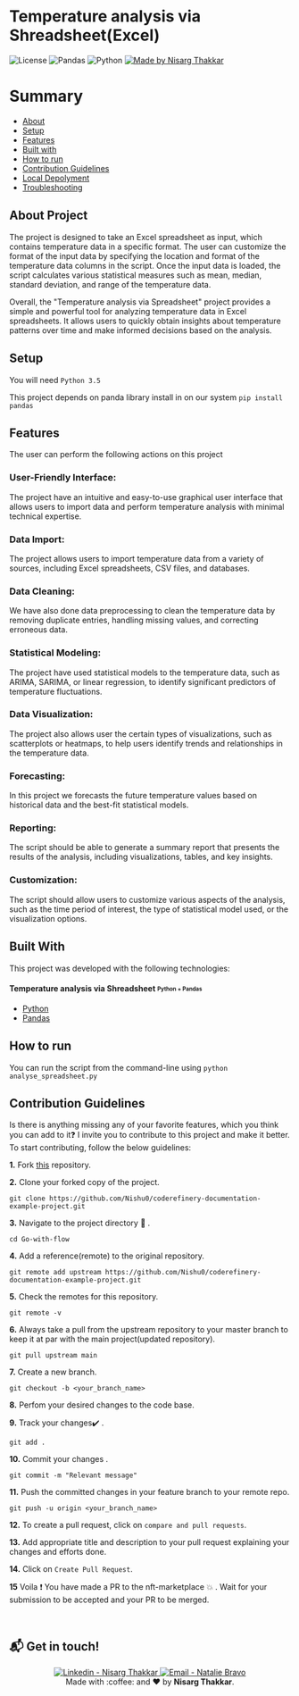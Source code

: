 # Temperature analysis via Shreadsheet(Excel)

![License](https://img.shields.io/badge/License-MIT-737CA1?style=flat-square) 
![Pandas](https://img.shields.io/badge/Pandas-X.Y.X-green?style=flat-square)
![Python](https://img.shields.io/badge/Python-3.6-yellow?style=flat-square)
[![Made by Nisarg Thakkar](https://img.shields.io/badge/made%20by-NisargThakkar-blueviolet?style=flat-square)](https://www.linkedin.com/in/nisarg-thakkar-08811a21a)
</div>

# Summary

- [About](#about-project)
- [Setup](#setup)
- [Features](#features)
- [Built with](#built-with)
- [How to run](#how-to-run)
- [Contribution Guidelines](#contribution-guidelines)
- [Local Depolyment](#how-to-run)
- [Troubleshooting](#troubleshooting)

## About Project

The project is designed to take an Excel spreadsheet as input, which contains temperature data in a specific format. The user can customize the format of the input data by specifying
the location and format of the temperature data columns in the script. Once the input data is loaded, the script calculates various 
statistical measures such as mean, median, standard deviation, and range of the temperature data.

Overall, the "Temperature analysis via Spreadsheet" project provides a simple and powerful tool for analyzing temperature data in Excel spreadsheets. It allows users to quickly 
obtain insights about temperature patterns over time and make informed decisions based on the analysis.

## Setup

You will need ``` Python 3.5 ```


This project depends on panda library install in on our system
``` pip install pandas ```


## Features

The user can perform the following actions on this project

### User-Friendly Interface: 


The project have an intuitive and easy-to-use graphical user interface that allows users to import data and perform temperature analysis with minimal technical expertise.

### Data Import: 

The project allows users to import temperature data from a variety of sources, including Excel spreadsheets, CSV files, and databases.

### Data Cleaning:

We have also done data preprocessing to clean the temperature data by removing duplicate entries, handling missing values, and correcting erroneous data.

### Statistical Modeling: 

The project have used statistical models to the temperature data, such as ARIMA, SARIMA, or linear regression, to identify significant predictors of temperature fluctuations.

### Data Visualization: 

The project also allows user the certain types of visualizations, such as scatterplots or heatmaps, to help users identify trends and relationships in the temperature data.

### Forecasting: 

In this project we forecasts the future temperature values based on historical data and the best-fit statistical models.

### Reporting: 

The script should be able to generate a summary report that presents the results of the analysis, including visualizations, tables, and key insights.

### Customization: 

The script should allow users to customize various aspects of the analysis, such as the time period of interest, the type of statistical model used, or the visualization options.

## Built With

This project was developed with the following technologies:

#### **Temperature analysis via Shreadsheet** <sub><sup>Python + Pandas</sup></sub>
  - [Python](https://pt-br.reactjs.org/)
  - [Pandas](https://github.com/axios/axios)
  
## How to run 

You can run the script from the command-line using ``` python analyse_spreadsheet.py ```
  
## Contribution Guidelines

Is there is anything missing any of your favorite features, which you think you can add to it❓ I invite you to contribute to this project and make it better. To start contributing, follow the below guidelines:

**1.** Fork [this](https://github.com/Nishu0/coderefinery-documentation-example-project.git) repository.

**2.** Clone your forked copy of the project.

```
git clone https://github.com/Nishu0/coderefinery-documentation-example-project.git
```

**3.** Navigate to the project directory :file_folder: .

```
cd Go-with-flow
```

**4.** Add a reference(remote) to the original repository.

```
git remote add upstream https://github.com/Nishu0/coderefinery-documentation-example-project.git
```

**5.** Check the remotes for this repository.

```
git remote -v
```

**6.** Always take a pull from the upstream repository to your master branch to keep it at par with the main project(updated repository).

```
git pull upstream main
```

**7.** Create a new branch.

```
git checkout -b <your_branch_name>
```

**8.** Perfom your desired changes to the code base.

**9.** Track your changes:heavy_check_mark: .

```
git add .
```

**10.** Commit your changes .

```
git commit -m "Relevant message"
```

**11.** Push the committed changes in your feature branch to your remote repo.

```
git push -u origin <your_branch_name>
```

**12.** To create a pull request, click on `compare and pull requests`.

**13.** Add appropriate title and description to your pull request explaining your changes and efforts done.

**14.** Click on `Create Pull Request`.

**15** Voila :exclamation: You have made a PR to the nft-marketplace :boom: . Wait for your submission to be accepted and your PR to be merged.

<br />

## :mailbox_with_mail: Get in touch!

<p align="center">
<a href="https://www.linkedin.com/in/nisarg-thakkar-08811a21a" target="_blank" >
  <img alt="Linkedin - Nisarg Thakkar" src="https://img.shields.io/badge/Linkedin--%23F8952D?style=social&logo=linkedin">
</a>
<a href="mailto:itsnisargthakkar@gmail.com" target="_blank" >
  <img alt="Email - Natalie Bravo" src="https://img.shields.io/badge/Email--%23F8952D?style=social&logo=gmail">
</a> 
<br/>
  Made with :coffee: and ❤️ by <b>Nisarg Thakkar</b>.
<p/>

